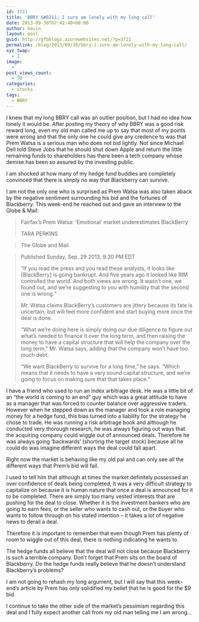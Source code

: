 ```yaml
---
id: 3721
title: 'BBRY &#8211; I sure am lonely with my long call'
date: 2013-09-30T07:42:40+00:00
author: kevin
layout: post
guid: http://gfbblogs.azurewebsites.net/?p=3721
permalink: /blog/2013/09/30/bbry-i-sure-am-lonely-with-my-long-call/
xyz_twap:
  - 1
image:
  - 
post_views_count:
  - 70
categories:
  - stocks
tags:
  - BBRY
---
```

I knew that my long BBRY call was an outlier position, but I had no idea how lonely it would be. After posting my theory of why BBRY was a good risk reward long, even my old man called me up to say that most of my points were wrong and that the only one he could give any credence to was that Prem Watsa is a serious man who does not bid lightly. Not since Michael Dell told Steve Jobs that he should shut down Apple and return the little remaining funds to shareholders has there been a tech company whose demise has been so assured by the investing public.

I am shocked at how many of my hedge fund buddies are completely convinced that there is simply no way that Blackberry can survive.

I am not the only one who is surprised as Prem Watsa was also taken aback by the negative sentiment surrounding his bid and the fortunes of Blackberry. This week-end he reached out and gave an interview to the Globe & Mail:

> Fairfax’s Prem Watsa: ‘Emotional’ market underestimates BlackBerry
> 
> TARA PERKINS
  
> The Globe and Mail
  
> Published Sunday, Sep. 29 2013, 9:30 PM EDT
> 
> “If you read the press and you read these analysts, it looks like [BlackBerry] is going bankrupt. And five years ago it looked like RIM controlled the world. And both views are wrong. It wasn’t one, we found out, and we’re suggesting to you with humility that the second one is wrong.“
> 
> Mr. Watsa claims BlackBerry’s customers are jittery because its fate is uncertain, but will feel more confident and start buying more once the deal is done.
> 
> “What we’re doing here is simply doing our due diligence to figure out what’s needed to finance it over the long term, and then raising the money to have a capital structure that will help the company over the long term,” Mr. Watsa says, adding that the company won’t have too much debt.
> 
> “We want BlackBerry to survive for a long time,” he says. “Which means that it needs to have a very sound capital structure, and we’re going to focus on making sure that that takes place.”

I have a friend who used to run an index arbitrage desk. He was a little bit of an &#8220;the world is coming to an end&#8221; guy which was a great attitude to have as a manager that was forced to counter balance over aggressive traders. However when he stepped down as the manager and took a role managing money for a hedge fund, this bias turned into a liability for the strategy he chose to trade. He was running a risk arbitrage book and although he conducted very thorough research, he was always figuring out ways that the acquiring company could wiggle out of announced deals. Therefore he was always going &#8216;backwards&#8217; (shorting the target stock) because all he could do was imagine different ways the deal could fall apart.

Right now the market is behaving like my old pal and can only see all the different ways that Prem&#8217;s bid will fail.

I used to tell him that although at times the market definitely possessed an over confidence of deals being completed, it was a very difficult strategy to capitalize on because it is human nature that once a deal is announced for it to be completed. There are simply too many vested interests that are pushing for the deal to close. Whether it is the investment bankers who are going to earn fees, or the seller who wants to cash out, or the buyer who wants to follow through on his stated intention &#8211; it takes a lot of negative news to derail a deal.

Therefore it is important to remember that even though Prem has plenty of room to wiggle out of this deal, there is nothing indicating he wants to.

The hedge funds all believe that the deal will not close because Blackberry is such a terrible company. Don&#8217;t forget that Prem sits on the board of Blackberry. Do the hedge funds really believe that he doesn&#8217;t understand Blackberry&#8217;s problems?

I am not going to rehash my long argument, but I will say that this week-end&#8217;s article by Prem has only solidified my belief that he is good for the $9 bid.

I continue to take the other side of the market&#8217;s pessimism regarding this deal and I fully expect another call from my old man telling me I am wrong…
